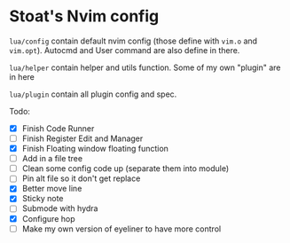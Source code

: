 # Stoat's Nvim config

`lua/config` contain default nvim config (those define with `vim.o` and `vim.opt`). Autocmd and User command are also define in there.

`lua/helper` contain helper and utils function. Some of my own "plugin" are in here

`lua/plugin` contain all plugin config and spec.

Todo:

-   [x] Finish Code Runner
-   [ ] Finish Register Edit and Manager
-   [x] Finish Floating window floating function
-   [ ] Add in a file tree
-   [ ] Clean some config code up (separate them into module)
-   [ ] Pin alt file so it don't get replace
-   [x] Better move line
-   [x] Sticky note
-   [ ] Submode with hydra
-   [x] Configure hop
-   [ ] Make my own version of eyeliner to have more control
